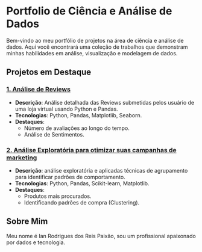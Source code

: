# Portfolio de Ciência e Análise de Dados

Bem-vindo ao meu portfólio de projetos na área de ciência e análise de dados. Aqui você encontrará uma coleção de trabalhos que demonstram minhas habilidades em análise, visualização e modelagem de dados.

## Projetos em Destaque

### [1. Análise de Reviews](Machine-Learning/blob/main/Hotmart.ipynbprojects/Hotmart.ipynb)
- **Descrição**: Análise detalhada das Reviews submetidas pelos usuário de uma loja virtual usando Python e Pandas.
- **Tecnologias**: Python, Pandas, Matplotlib, Seaborn.
- **Destaques**:
  - Número de avaliações ao longo do tempo.
  - Análise de Sentimentos.

### [2. Análise Exploratória para otimizar suas campanhas de marketing](Machine-Learning/blob/main/campanhas_de_marketing.ipynb)
- **Descrição**:  análise exploratória e aplicadas técnicas de agrupamento para identificar padrões de comportamento.
- **Tecnologias**: Python, Pandas, Scikit-learn, Matplotlib.
- **Destaques**:
  -  Produtos mais procurados.
  - Identificando padrões de compra (Clustering).


## Sobre Mim
Meu nome é Ian Rodrigues dos Reis Paixão, sou um profissional apaixonado por dados e tecnologia.


